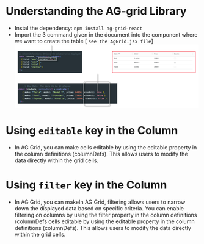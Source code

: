 # Understanding the AG-grid Library

- Instal the dependency: `npm install ag-grid-react`
- Import the 3 command given in the document into the component where we want to create the table [ `see the AgGrid.jsx file`]
  ![Image](./Images/1.png)

# Using `editable` key in the Column

- In AG Grid, you can make cells editable by using the editable property in the column definitions (columnDefs). This allows users to modify the data directly within the grid cells.

# Using `filter` key in the Column
- In AG Grid, you can makeIn AG Grid, filtering allows users to narrow down the displayed data based on specific criteria. You can enable filtering on columns by using the filter property in the column definitions (columnDefs cells editable by using the editable property in the column definitions (columnDefs). This allows users to modify the data directly within the grid cells.